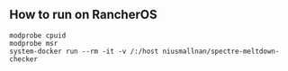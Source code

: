 ## How to run on RancherOS

```
modprobe cpuid
modprobe msr
system-docker run --rm -it -v /:/host niusmallnan/spectre-meltdown-checker
```
